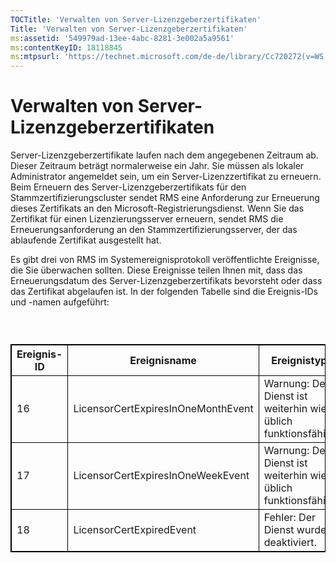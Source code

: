 ```yaml
---
TOCTitle: 'Verwalten von Server-Lizenzgeberzertifikaten'
Title: 'Verwalten von Server-Lizenzgeberzertifikaten'
ms:assetid: '549979ad-13ee-4abc-8281-3e002a5a9561'
ms:contentKeyID: 18118845
ms:mtpsurl: 'https://technet.microsoft.com/de-de/library/Cc720272(v=WS.10)'
---
```


Verwalten von Server-Lizenzgeberzertifikaten
============================================

Server-Lizenzgeberzertifikate laufen nach dem angegebenen Zeitraum ab. Dieser Zeitraum beträgt normalerweise ein Jahr. Sie müssen als lokaler Administrator angemeldet sein, um ein Server-Lizenzzertifikat zu erneuern. Beim Erneuern des Server-Lizenzgeberzertifikats für den Stammzertifizierungscluster sendet RMS eine Anforderung zur Erneuerung dieses Zertifikats an den Microsoft-Registrierungsdienst. Wenn Sie das Zertifikat für einen Lizenzierungsserver erneuern, sendet RMS die Erneuerungsanforderung an den Stammzertifizierungsserver, der das ablaufende Zertifikat ausgestellt hat.

Es gibt drei von RMS im Systemereignisprotokoll veröffentlichte Ereignisse, die Sie überwachen sollten. Diese Ereignisse teilen Ihnen mit, dass das Erneuerungsdatum des Server-Lizenzgeberzertifikats bevorsteht oder dass das Zertifikat abgelaufen ist. In der folgenden Tabelle sind die Ereignis-IDs und -namen aufgeführt:

###  

 
<table style="border:1px solid black;">
<colgroup>
<col width="33%" />
<col width="33%" />
<col width="33%" />
</colgroup>
<thead>
<tr class="header">
<th style="border:1px solid black;" >Ereignis-ID</th>
<th style="border:1px solid black;" >Ereignisname</th>
<th style="border:1px solid black;" >Ereignistyp</th>
</tr>
</thead>
<tbody>
<tr class="odd">
<td style="border:1px solid black;">16</td>
<td style="border:1px solid black;">LicensorCertExpiresInOneMonthEvent</td>
<td style="border:1px solid black;">Warnung: Der Dienst ist weiterhin wie üblich funktionsfähig.</td>
</tr>
<tr class="even">
<td style="border:1px solid black;">17</td>
<td style="border:1px solid black;">LicensorCertExpiresInOneWeekEvent</td>
<td style="border:1px solid black;">Warnung: Der Dienst ist weiterhin wie üblich funktionsfähig.</td>
</tr>
<tr class="odd">
<td style="border:1px solid black;">18</td>
<td style="border:1px solid black;">LicensorCertExpiredEvent</td>
<td style="border:1px solid black;">Fehler: Der Dienst wurde deaktiviert.</td>
</tr>
</tbody>
</table>
